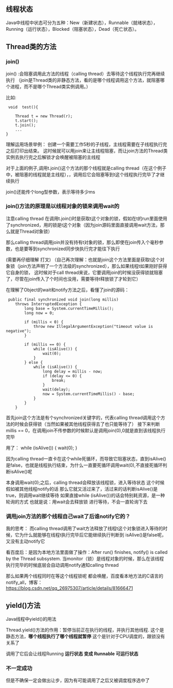 ## 线程状态
Java中线程中状态可分为五种：New（新建状态），Runnable（就绪状态），Running（运行状态），Blocked（阻塞状态），Dead（死亡状态）。


## Thread类的方法

### join()

join() :会阻塞调用此方法的线程（calling thread）去等待这个线程执行完再继续执行
（join是Thread类的非静态方法，看的是哪个线程调用这个方法，就阻塞哪个进程，而不是哪个Thread类实例调用。）

比如:
```
 void  test(){
	
	Thread t = new Thread(r);
	t.start();
	t.join();
	...
}
```
理解运用场景举例：
创建一个需要工作5秒的子线程，主线程需要在子线程执行完之后打印出结束。 这时候就可以用join来让主线程阻塞，而让join方法的Thread类实例去执行完之后解锁才会唤醒被阻塞的主线程


对于上面的例子,调用t.join()这个方法的那个线程就是calling thread（在这个例子中，被阻塞的线程就是主线程），，调用后它会阻塞等到t这个线程执行完毕了才继续执行

join()还能传个long型参数，表示等待多少ms

### join()方法的原理是以线程对象的锁来调用wait的
注意calling thread 在调用t.join()时是获取t这个对象的锁，假如在t的run里面使用了synchronized，用的锁是t这个对象（因为join源码里面直接调用wait方法，那么就是Thread对象锁）

那么calling thread调用join并没有持有t对象的锁，那么即使在join传入个毫秒参数，也是要等到synchronized同步快执行完才能往下执行

(需要再仔细理解 打叉)
（自己再次理解：也就是join这个方法里面是获取t这个对象锁（join方法声明了一个方法级的synchronized），那么如果线程t如果刚好获得它自身的锁，
这时候对于call thread来说，它要调用join的时候没获得锁就阻塞了，尽管在join传入了个时间也没用，需要等待t释放锁了才轮到它）


在理解了Object的wait和notify方法之后，看懂了join的源码：
```
 public final synchronized void join(long millis)
    throws InterruptedException {
        long base = System.currentTimeMillis();
        long now = 0;

        if (millis < 0) {
            throw new IllegalArgumentException("timeout value is negative");
        }

        if (millis == 0) {
            while (isAlive()) {
                wait(0);
            }
        } else {
            while (isAlive()) {
                long delay = millis - now;
                if (delay <= 0) {
                    break;
                }
                wait(delay);
                now = System.currentTimeMillis() - base;
            }
        }
    }
```

首先join这个方法是有个synchronized关键字的，代表calling thread调用这个方法的时候会获得锁（当然如果被其他线程获得去了也只能等待了）
接下来判断millis == 0，在调用join不传参数的时候默认是调用join(0),0就是直到该线程执行完毕

用了：
   while (isAlive()) {
                wait(0);
            }

因为calling thread一直卡在这个while死循环，而导致它阻塞状态，直到isAlive()是false，也就是线程执行结束，为什么一直要死循环调用wait(0),不直接死循环判断isAlive()呢

本身调用wait(0);之后，calling thread会释放该线程锁，进入等待状态
这个时候假如被其他线程notify的话 那么它就又活过来了，活过来的话判断isAlive()是true，则调用wait继续等待
如果直接while (isAlive())的话会特别耗资源，是一种轮询的方式
也就是说：用wait会去释放锁 进行等待，不会一直轮询下去

### 调用join方法的那个线程自己wait了后谁notify它的？
我的思考：
而calling thread调用了wait方法释放了线程t这个对象锁进入等待的时候，它为什么就能够在线程t执行完毕后它能继续执行判断到 isAlive()是false呢，又没有主动notify它

看百度后：是因为本地方法里面做了操作：After run() finishes, notify() is called by the Thread subsystem.
当monitor（锁）是线程对象的时候，那么在该线程执行完毕的时候底层会自动调用notify通知calling thread


那么如果两个线程同时在等这个线程锁呢 都会唤醒，百度看本地方法的C语言的notify_all，博客：https://blog.csdn.net/qq_26975307/article/details/81666471




## yield()方法

Java线程中yield()的用法

Thread.yield()方法的作用：暂停当前正在执行的线程，并执行其他线程. 
这个是静态方法，**哪个线程执行了哪个线程就暂停**
这个是针对于CPU调度的，跟锁没有关系了

调用了它后会让线程Running **运行状态 变成 Runnable 可运行状态**

### 不一定成功
但是不确保一定会做出让步，因为有可能调用了之后又被调度程序选中了
